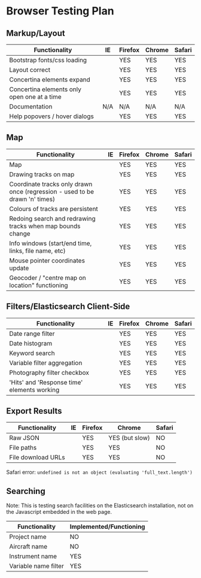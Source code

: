 Browser Testing Plan
====================

Markup/Layout
-------------

| Functionality | IE | Firefox | Chrome | Safari |
|---------------|----|---------|--------|-------|
| Bootstrap fonts/css loading | | YES | YES | YES |
| Layout correct | | YES | YES | YES |
| Concertina elements expand | | YES | YES | YES |
| Concertina elements only open one at a time | | YES | YES | YES |
| Documentation | N/A | N/A | N/A | N/A |
| Help popovers / hover dialogs | | YES | YES | YES |


Map
---

| Functionality | IE | Firefox | Chrome | Safari |
|---------------|----|---------|--------|-------|
| Map | | YES | YES | YES |
| Drawing tracks on map | | YES | YES | YES |
| Coordinate tracks only drawn once (regression - used to be drawn 'n' times) | | YES | YES | YES |
| Colours of tracks are persistent | | YES | YES | YES |
| Redoing search and redrawing tracks when map bounds change | | YES | YES | YES |
| Info windows (start/end time, links, file name, etc) | | YES | YES | YES |
| Mouse pointer coordinates update | | YES | YES | YES |
| Geocoder / "centre map on location" functioning | | YES | YES | YES |


Filters/Elasticsearch Client-Side
---------------------------------

| Functionality | IE | Firefox | Chrome | Safari |
|---------------|----|---------|--------|-------|
| Date range filter | | YES | YES | YES |
| Date histogram | | YES | YES | YES |
| Keyword search | | YES | YES | YES |
| Variable filter aggregation | | YES | YES | YES |
| Photography filter checkbox | | YES | YES | YES |
| 'Hits' and 'Response time' elements working | | YES | YES | YES |


Export Results
--------------

| Functionality | IE | Firefox | Chrome | Safari |
|---------------|----|---------|--------|-------|
| Raw JSON | | YES | YES (but slow) | NO |
| File paths | | YES | YES | NO |
| File download URLs | | YES | YES | NO |

Safari error: `undefined is not an object (evaluating 'full_text.length')`

Searching
---------

Note: This is testing search facilities on the Elasticsearch installation, not
      on the Javascript embedded in the web page.

| Functionality | Implemented/Functioning |
|---------------|-------------------------|
| Project name | NO |
| Aircraft name | NO |
| Instrument name | YES |
| Variable name filter | YES |
